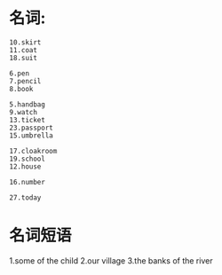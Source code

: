 # 名词:
	10.skirt
	11.coat
	18.suit
	
	6.pen
	7.pencil
	8.book

	5.handbag
	9.watch
	13.ticket
	23.passport
	15.umbrella
	
	17.cloakroom
	19.school
	12.house
	
	16.number
	
	27.today

# 名词短语
1.some of the child
2.our village
3.the banks of the river






